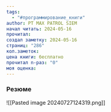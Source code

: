 ```yaml
---
tags:
  - "#программирование_книги"
author: PT MAX PATROL SIEM
начал читать: 2024-05-16
прочитал: 
создал заметку: 2024-05-16
страниц: "286"
кол.заметок: 
цена книги: бесплатно
прочитал n-раз: "0"
моя оценка:
---
```

### Резюме
![[Pasted image 20240727124319.png]]

